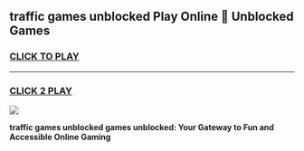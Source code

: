 
## traffic games unblocked Play Online 👋 Unblocked Games
<h3>
<a href="https://premium.freeplayer.one?title=traffic_games_unblocked&ref=19F">CLICK TO PLAY</a></h3>
<hr>

<h3>
<a href="https://premium.freeplayer.one?title=traffic_games_unblocked&ref=19F">CLICK 2 PLAY</a>
  
</h3>

<a href="https://premium.freeplayer.one?title=traffic_games_unblocked&ref=19F"><img src="https://clearcache.store/games.png"></a>


**traffic games unblocked games unblocked: Your Gateway to Fun and Accessible Online Gaming**
